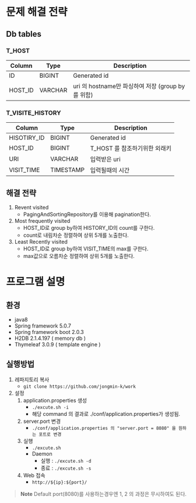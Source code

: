 
# 문제 해결 전략
## Db tables
### T_HOST

|Column |Type | Description|
|-|-|-|
|ID| BIGINT| Generated id|
|HOST_ID |VARCHAR |uri 의 hostname만 파싱하여 저장 (group by 를 위함)|
### T_VISITE_HISTORY

|Column |Type | Description|
|-|-|-|
|HISOTIRY_ID| BIGINT| Generated id|
|HOST_ID |BIGINT |T_HOST 를 참조하기위한 외래키|
|URI |VARCHAR |입력받은 uri|
|VISIT_TIME |TIMESTAMP |입력될때의 시간|


## 해결 전략

1. Revent visited
	* PagingAndSortingRepository를 이용해 pagination한다.
2. Most frequently visited
	* HOST_ID로 group by하여 HISTORY_ID의 count를 구한다.
	* count로 내림차순 정렬하여 상위 5개를 노출한다.
3. Least Recently visited
	* HOST_ID로 group by하여 VISIT_TIME의 max를 구한다.
	* max값으로 오름차순 정렬하여 상위 5개를 노출한다.

# 프로그램 설명
## 환경
* java8
* Spring framework 5.0.7
* Spring framework boot 2.0.3
* H2DB 2.1.4.197 ( memory db )
* Thymeleaf 3.0.9 ( template engine )

## 실행방법

 1. 레파지토리 복사
	 * `git clone https://github.com/jongmin-k/work`
2. 설정
	1. application.properties 생성
		* `./excute.sh -i`
		*  해당 command 의 결과로 ./conf/application.properties가 생성됨.
	2. server.port 변경
		* `./conf/application.properties 의 "server.port = 8080" 을 원하는 포트로 변경`
	 3. 실행
		* `./excute.sh`
		* Daemon
			* 실행 : `./excute.sh -d`
			* 종료 : `./excute.sh -s` 
	4. Web 접속
		*  `http://${ip}:${port}/`

 > **Note**  Default port(8080)를 사용하는경우엔 1, 2 의 과정은 무시하여도 된다. 
